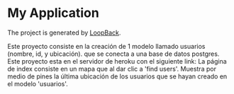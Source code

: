 # My Application

The project is generated by [LoopBack](http://loopback.io).

Este proyecto consiste en la creación de 1 modelo llamado usuarios (nombre, id, y ubicación). que se conecta a una base de datos postgres.
Este proyecto esta en el servidor de heroku con el siguiente link: 
La página de index consiste en un mapa que al dar clic a 'find users'. Muestra por medio de pines la última ubicación de los usuarios que se hayan creado en el modelo 'usuarios'.